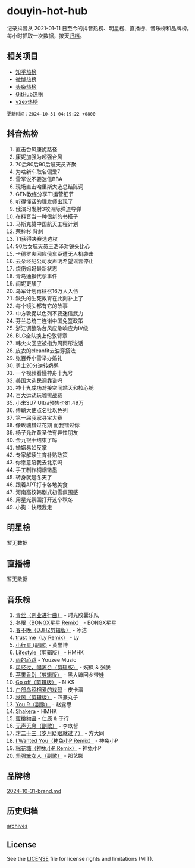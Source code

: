 # douyin-hot-hub

记录抖音从 2021-01-11 日至今的抖音热榜、明星榜、直播榜、音乐榜和品牌榜。每小时抓取一次数据，按天[归档](archives)。

## 相关项目

- [知乎热榜](https://github.com/lonnyzhang423/zhihu-hot-hub)
- [微博热榜](https://github.com/lonnyzhang423/weibo-hot-hub)
- [头条热榜](https://github.com/lonnyzhang423/toutiao-hot-hub)
- [GitHub热榜](https://github.com/lonnyzhang423/github-hot-hub)
- [v2ex热榜](https://github.com/lonnyzhang423/v2ex-hot-hub)


`更新时间：2024-10-31 04:19:22 +0800`

## 抖音热榜

1. 直击台风康妮路径
1. 康妮加强为超强台风
1. 70后80后90后航天员齐聚
1. 为啥新车取名偏爱7
1. 雷军说不要迷信BBA
1. 现场直击哈里斯大选总结陈词
1. GEN教练分享T1运营细节
1. 听得懂话的理发师出现了
1. 俄演习发射3枚洲际弹道导弹
1. 在抖音当一种很新的书搭子
1. 马斯克赞中国航天工程计划
1. 荣梓杉 背刺
1. T1获得决赛选边权
1. 90后女航天员王浩泽对镜头比心
1. 卡德罗夫回应俄车臣遭无人机袭击
1. 云朵经纪公司发声明希望谣言停止
1. 烧伤妈妈最新状态
1. 青岛通报代孕事件
1. 闫妮更醺了
1. 乌军计划再征召16万人入伍
1. 缺失的生死教育在此刻补上了
1. 每个镜头都有它的故事
1. 中方敦促以色列不要迷信武力
1. 芬兰总统三连谢中国免签政策
1. 浙江调整防台风应急响应为Ⅳ级
1. BLG全队换上伦敦臂章
1. 韩火火回应被指为周雨彤说话
1. 皮衣的cleanfit去油穿搭法
1. 张百乔小雪举办婚礼
1. 勇士20分逆转鹈鹕
1. 一个视频看懂神舟十九号
1. 美国大选民调靠谱吗
1. 神十九成功对接空间站天和核心舱
1. 百大运动玩咖挑战赛
1. 小米SU7 Ultra预售价81.49万
1. 傅聪大使点名批以色列
1. 第一届我家寻宝大赛
1. 像玫瑰错过花期 而我错过你
1. 杨子允许黄圣依有异性朋友
1. 金九银十结束了吗
1. 婚姻易如反掌
1. 专家解读生育补贴政策
1. 你愿意陪我去北京吗
1. 手工制作桐烟徽墨
1. 转身就是冬天了
1. 跟着APT打卡各地美食
1. 河南高校韩剧式初雪氛围感
1. 用星光氛围打开这个秋冬
1. 小狗：快跟我走

## 明星榜

暂无数据

## 直播榜

暂无数据

## 音乐榜

1. [青丝（创业进行曲）](https://sf5-hl-cdn-tos.douyinstatic.com/obj/tos-cn-ve-2774/ooYARJB5iBRNhCOkDsS3BAKW91CIMoQfwzwKLi) - 时光胶囊乐队
1. [冬眠（BONGX星星 Remix）](https://sf5-hl-cdn-tos.douyinstatic.com/obj/tos-cn-ve-2774/oMCfFFoE3LwQ7agAgOIG4ieExqkeAsxNBEkLdz) - BONGX星星
1. [春不晚（DJHZ剪辑版）](https://sf3-cdn-tos.douyinstatic.com/obj/tos-cn-ve-2774/osEZa7YZ6wNo9QDABgfGFaCQKRQTNafsBJDnKt) - 冰洁
1. [trust me（Ly Remix）](https://sf5-hl-cdn-tos.douyinstatic.com/obj/tos-cn-ve-2774/oUo1M8fz5AfmMSExABQQKFE0eCMWgsiccfqrMA) - Ly
1. [小行星 (副歌)](https://sf5-hl-cdn-tos.douyinstatic.com/obj/tos-cn-ve-2774/oArWEvgkJwVsB0KMIw6iBsAoHAciIjJqzWeTQr) - 黄誉博
1. [Lifestyle（剪辑版）](https://sf5-hl-cdn-tos.douyinstatic.com/obj/tos-cn-ve-2774/owfqGgjwG3V5lCLaAIezFMeg3LtuKNBaZKgzPV) - HMHK
1. [雨的心跳](https://sf3-cdn-tos.douyinstatic.com/obj/tos-cn-ve-2774/o0vI5NZuiJgxWIQQFhXO0RTrsiIAsBSiMIECz) - Youzee Music
1. [风经过，唱离合（剪辑版）](https://sf5-hl-cdn-tos.douyinstatic.com/obj/tos-cn-ve-2774/okllg5DG2MmUF3aiiDfBZx6ZLvfwOTtbCEAHyI) - 婉枫 & 张朕
1. [苹果香Dj（剪辑版）](https://sf3-cdn-tos.douyinstatic.com/obj/tos-cn-ve-2774/oEeIEQbYGAOspCTRAIeYF4Ok8LgZ8NBaRe4ztR) - 黑大婶回乡带娃
1. [Go off（剪辑版）](https://sf5-hl-cdn-tos.douyinstatic.com/obj/tos-cn-ve-2774/oYLJZTCGnIQBt2BsMBCFksOEMnDQesCr2gfZ7N) - NIKS
1. [白鸽乌鸦相爱的戏码](https://sf5-hl-cdn-tos.douyinstatic.com/obj/tos-cn-ve-2774/oMVVEf6eDAOmFtNtCsEqKpIorBDM8Nkg6TZRqC) - 皮卡潘
1. [秋风（剪辑版）](https://sf5-hl-cdn-tos.douyinstatic.com/obj/tos-cn-ve-2774/ocGaU84LfAfzMd2wbXdQFpCGhBiXg82JNMRRie) - 四熹丸子
1. [You R（副歌）](https://sf3-cdn-tos.douyinstatic.com/obj/tos-cn-ve-2774/oc0MZn9aEfLkCFLIxKQQcgBjS9mBBuDttYPfZ1) - 赵露思
1. [Shakera](https://sf5-hl-cdn-tos.douyinstatic.com/obj/tos-cn-ve-2774/ocKtEBgQ8FiQCBDf3nj9Z9gEGEQ4fAZDYEocLY) - HMHK
1. [蜜桃物语](https://sf5-hl-cdn-tos.douyinstatic.com/obj/tos-cn-ve-2774/oIhOSCZtIACtYU4XQkngiW9kCBfVD1Fz9IYeqL) - 仁辰 & 于行
1. [无声无息（副歌）](https://sf6-cdn-tos.douyinstatic.com/obj/tos-cn-ve-2774/osmzBBdYMBoz2NHW7AYiZEErnITswCiYzuA3Nf) - 李玖哲
1. [才二十三（岁月眨眼就过了）](https://sf5-hl-cdn-tos.douyinstatic.com/obj/tos-cn-ve-2774/oYAvkTrUXEBMWYUbL3nl8i01MJ5skiIZASC2H) - 方大同
1. [I Wanted You（神兔小P Remix）](https://sf5-hl-cdn-tos.douyinstatic.com/obj/tos-cn-ve-2774/o4CAubmDQdZeEkstFnCvKIMDag8D2BSBOjfNuh) - 神兔小P
1. [棉花糖（神兔小P Remix）](https://sf5-hl-cdn-tos.douyinstatic.com/obj/tos-cn-ve-2774/o0pEDf1GaEfEYJ1FbgOAFCITQ1zeFD3kgBWGcG) - 神兔小P
1. [坚强笨女人（副歌）](https://sf5-hl-cdn-tos.douyinstatic.com/obj/tos-cn-ve-2774/ospNInQiZvGWyBVg5zkNsAMct5uJIg1CrZiPL) - 那艺娜

## 品牌榜

[2024-10-31-brand.md](archives/2024-10-31-brand.md)

## 历史归档

[archives](archives)

## License

See the [LICENSE](LICENSE) file for license rights and limitations (MIT).
